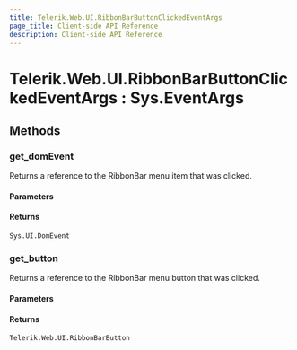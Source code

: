 ```yaml
---
title: Telerik.Web.UI.RibbonBarButtonClickedEventArgs
page_title: Client-side API Reference
description: Client-side API Reference
---
```


# Telerik.Web.UI.RibbonBarButtonClickedEventArgs : Sys.EventArgs

## Methods

### get_domEvent

Returns a reference to the RibbonBar menu item that was clicked.

#### Parameters

#### Returns

`Sys.UI.DomEvent` 

### get_button

Returns a reference to the RibbonBar menu button that was clicked.

#### Parameters

#### Returns

`Telerik.Web.UI.RibbonBarButton` 

